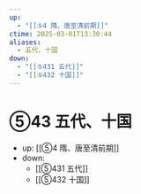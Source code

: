 ```yaml
---
up:
  - "[[⑤4 隋、唐至清前期]]"
ctime: 2025-03-01T13:30:44
aliases:
  - 五代、十国
down:
  - "[[⑤431 五代]]"
  - "[[⑤432 十国]]"
---
```


# ⑤43 五代、十国

- up: [[⑤4 隋、唐至清前期]]
- down:	
	- [[⑤431 五代]]
	- [[⑤432 十国]]
	
